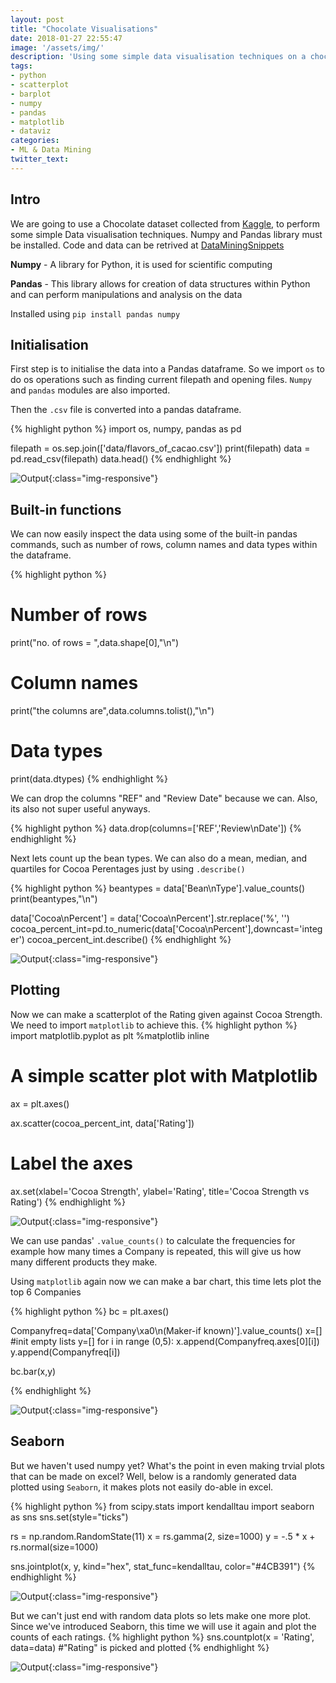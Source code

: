```yaml
---
layout: post
title: "Chocolate Visualisations"
date: 2018-01-27 22:55:47
image: '/assets/img/'
description: 'Using some simple data visualisation techniques on a chocolate dataset'
tags:
- python
- scatterplot
- barplot
- numpy
- pandas
- matplotlib
- dataviz
categories:
- ML & Data Mining 
twitter_text: 
---
```


## Intro
We are going to use a Chocolate dataset collected from [Kaggle](https://www.kaggle.com/rtatman/chocolate-bar-ratings/data), to perform some simple Data visualisation techniques.
Numpy and Pandas library must be installed. Code and data can be retrived at [DataMiningSnippets](https://github.com/jimmyjoseph1295/DataMiningSnippets)

**Numpy** - A library for Python, it is used for scientific computing

**Pandas** - This library allows for creation of data structures within Python and can perform manipulations and analysis on the data

Installed using `pip install pandas numpy`

## Initialisation
First step is to initialise the data into a Pandas dataframe.
So we import `os` to do os operations such as finding current filepath and opening files.
`Numpy` and `pandas` modules are also imported.

Then the `.csv` file is converted into a pandas dataframe.

{% highlight python %}
import os, numpy, pandas as pd

filepath = os.sep.join(['data/flavors_of_cacao.csv'])
print(filepath)
data = pd.read_csv(filepath)
data.head()
{% endhighlight %}

![Output](/assets/img/DataMiningSnippets/1.png){:class="img-responsive"}

## Built-in functions
We can now easily inspect the data using some of the built-in pandas commands, such as number of rows, column names and data types within the dataframe.

{% highlight python %}
# Number of rows
print("no. of rows = ",data.shape[0],"\n")

# Column names
print("the columns are",data.columns.tolist(),"\n")

# Data types
print(data.dtypes)
{% endhighlight %}

We can drop the columns "REF" and "Review Date" because we can. Also, its also not super useful anyways. 

{% highlight python %}
data.drop(columns=['REF','Review\nDate'])
{% endhighlight %}

Next lets count up the bean types. 
We can also do a mean, median, and quartiles for Cocoa Perentages just by using `.describe()`

{% highlight python %}
beantypes = data['Bean\nType'].value_counts()
print(beantypes,"\n")

data['Cocoa\nPercent'] = data['Cocoa\nPercent'].str.replace('%', '')
cocoa_percent_int=pd.to_numeric(data['Cocoa\nPercent'],downcast='integer')
cocoa_percent_int.describe()
{% endhighlight %}

![Output](/assets/img/DataMiningSnippets/7.png){:class="img-responsive"}

## Plotting

Now we can make a scatterplot of the Rating given against Cocoa Strength. We need to import `matplotlib` to achieve this.
{% highlight python %}
import matplotlib.pyplot as plt
%matplotlib inline

# A simple scatter plot with Matplotlib
ax = plt.axes()

ax.scatter(cocoa_percent_int, data['Rating'])

# Label the axes
ax.set(xlabel='Cocoa Strength',
       ylabel='Rating',
       title='Cocoa Strength vs Rating')
{% endhighlight %}

![Output](/assets/img/DataMiningSnippets/2.png){:class="img-responsive"}

We can use pandas' `.value_counts()` to calculate the frequencies for example how many times a Company is repeated, this will give us how many different products they make.

Using `matplotlib` again now we can make a bar chart, this time lets plot the top 6 Companies

{% highlight python %}
bc = plt.axes()

Companyfreq=data['Company\xa0\n(Maker-if known)'].value_counts()
x=[] #init empty lists
y=[]
for i in range (0,5):
    x.append(Companyfreq.axes[0][i])
    y.append(Companyfreq[i])
    
bc.bar(x,y)

{% endhighlight %}

![Output](/assets/img/DataMiningSnippets/3.png){:class="img-responsive"}

## Seaborn

But we haven't used numpy yet? What's the point in even making trvial plots that can be made on excel? Well, below is a randomly generated data plotted using `Seaborn`, it makes plots not easily do-able in excel.

{% highlight python %}
from scipy.stats import kendalltau
import seaborn as sns
sns.set(style="ticks")

rs = np.random.RandomState(11)
x = rs.gamma(2, size=1000)
y = -.5 * x + rs.normal(size=1000)

sns.jointplot(x, y, kind="hex", stat_func=kendalltau, color="#4CB391")
{% endhighlight %}

![Output](/assets/img/DataMiningSnippets/5.png){:class="img-responsive"}

But we can't just end with random data plots so lets make one more plot. Since we've introduced Seaborn, this time we will use it again and plot the counts of each ratings.
{% highlight python %}
sns.countplot(x = 'Rating', data=data) #"Rating" is picked and plotted
{% endhighlight %}

![Output](/assets/img/DataMiningSnippets/6.png){:class="img-responsive"}









